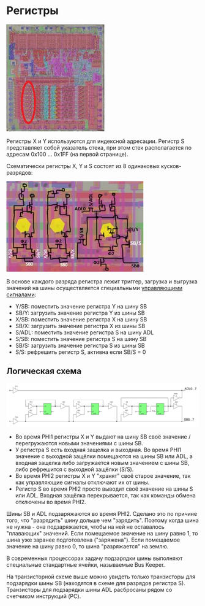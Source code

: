 # Регистры

![6502_locator_regs](/BreakingNESWiki/imgstore/6502_locator_regs.jpg)

Регистры X и Y используются для индексной адресации. Регистр S представляет собой указатель стека, при этом стек располагается по адресам 0x100 ... 0x1FF (на первой странице).

Схематически регистры X, Y и S состоят из 8 одинаковых кусков-разрядов:

![regs_tran](/BreakingNESWiki/imgstore/regs_tran.jpg)

В основе каждого разряда регистра лежит триггер, загрузка и выгрузка значений на шины осуществляется специальными [управляющими сигналами](context_control.md):
- Y/SB: поместить значение регистра Y на шину SB
- SB/Y: загрузить значение регистра Y из шины SB
- X/SB: поместить значение регистра X на шину SB
- SB/X: загрузить значение регистра X из шины SB
- S/ADL: поместить значение регистра S на шину ADL
- S/SB: поместить значение регистра S на шину SB
- SB/S: загрузить значение регистра S из шины SB
- S/S: рефрешить регистр S, активна если SB/S = 0

## Логическая схема

![regs_logic](/BreakingNESWiki/imgstore/regs_logic.jpg)

- Во время PHI1 регистры X и Y выдают на шину SB своё значение / перегружаются новыми значениями с шины SB.
- У регистра S есть входная защелка и выходная. Во время PHI1 значение с выходной защёлки помещаются на шины SB или ADL, а входная защелка либо загружается новым значением с шины SB, либо рефрешится с выходной защёлки (S/S).
- Во время PHI2 регистры X и Y "хранят" своё старое значение, так как управляющие сигналы отключают их от шины.
- Регистр S во время PHI2 просто выводит своё значение на шины S или ADL. Входная защёлка перекрывается, так как команды обмена отключены во время PHI2.

Шины SB и ADL подзаряжаются во время PHI2. Сделано это по причине того, что "разрядить" шину дольше чем "зарядить". Поэтому когда шина не нужна - она подзаряжается, чтобы на ней не оставалось "плавающих" значений.
Если помещаемое значение на шину равно 1, то шина уже заранее подготовлена ("заряжена"). Если помещаемое значение на шину равно 0, то шина "разряжается" на землю.

В современных процессорах задачу подзарядки шины выполняют специальные стандартные ячейки, называемые Bus Keeper.

На транзисторной схеме выше можно увидеть только транзисторы для подзарядки шины SB (находятся в схеме для разрядов регистра S). Транзисторы для подзарядки шины ADL расбросаны рядом со счетчиком инструкций (PC).

